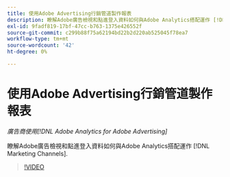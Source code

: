 ```yaml
---
title: 使用Adobe Advertising行銷管道製作報表
description: 瞭解Adobe廣告檢視和點進登入資料如何與Adobe Analytics搭配運作 [!DNL Marketing Channels].
exl-id: 9fadf819-17bf-47cc-b763-1375e426552f
source-git-commit: c299b88f75a62194bd22b2d220ab525045f78ea7
workflow-type: tm+mt
source-wordcount: '42'
ht-degree: 0%

---
```


# 使用Adobe Advertising行銷管道製作報表

*廣告商使用[!DNL Adobe Analytics for Adobe Advertising]*

瞭解Adobe廣告檢視和點進登入資料如何與Adobe Analytics搭配運作 [!DNL Marketing Channels].

>[!VIDEO](https://video.tv.adobe.com/v/33502)
